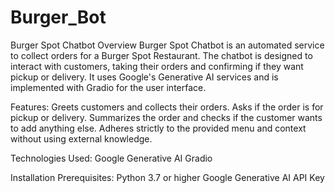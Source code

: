 # Burger_Bot
Burger Spot Chatbot
Overview
Burger Spot Chatbot is an automated service to collect orders for a Burger Spot Restaurant. 
The chatbot is designed to interact with customers, taking their orders and confirming if they want pickup or delivery. 
It uses Google's Generative AI services and is implemented with Gradio for the user interface.

Features:
Greets customers and collects their orders.
Asks if the order is for pickup or delivery.
Summarizes the order and checks if the customer wants to add anything else.
Adheres strictly to the provided menu and context without using external knowledge.

Technologies Used:
Google Generative AI
Gradio

Installation
Prerequisites:
Python 3.7 or higher
Google Generative AI API Key
